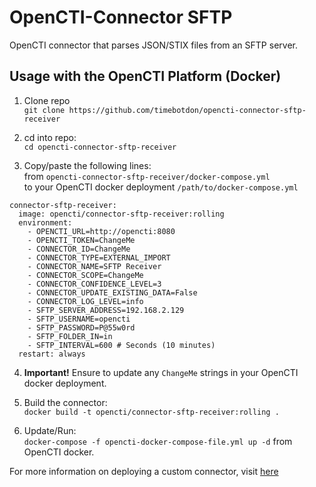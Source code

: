 # OpenCTI-Connector SFTP
OpenCTI connector that parses JSON/STIX files from an SFTP server.

## Usage with the OpenCTI Platform (Docker)
1. Clone repo  
`git clone https://github.com/timebotdon/opencti-connector-sftp-receiver`

2. cd into repo:  
   `cd opencti-connector-sftp-receiver`

3. Copy/paste the following lines:  
   from `opencti-connector-sftp-receiver/docker-compose.yml`  
   to your OpenCTI docker deployment `/path/to/docker-compose.yml`
  ```
  connector-sftp-receiver:
    image: opencti/connector-sftp-receiver:rolling
    environment:
      - OPENCTI_URL=http://opencti:8080
      - OPENCTI_TOKEN=ChangeMe
      - CONNECTOR_ID=ChangeMe
      - CONNECTOR_TYPE=EXTERNAL_IMPORT
      - CONNECTOR_NAME=SFTP Receiver
      - CONNECTOR_SCOPE=ChangeMe
      - CONNECTOR_CONFIDENCE_LEVEL=3
      - CONNECTOR_UPDATE_EXISTING_DATA=False
      - CONNECTOR_LOG_LEVEL=info
      - SFTP_SERVER_ADDRESS=192.168.2.129
      - SFTP_USERNAME=opencti
      - SFTP_PASSWORD=P@55w0rd
      - SFTP_FOLDER_IN=in
      - SFTP_INTERVAL=600 # Seconds (10 minutes)
    restart: always
  ```
4. **Important!** Ensure to update any `ChangeMe` strings in your OpenCTI docker
   deployment.

5. Build the connector:  
   `docker build -t opencti/connector-sftp-receiver:rolling .`

6. Update/Run:  
   `docker-compose -f opencti-docker-compose-file.yml up -d` from OpenCTI docker.


For more information on deploying a custom connector, visit [here](https://www.notion.so/HowTo-Build-your-first-connector-06b2690697404b5ebc6e3556a1385940)
